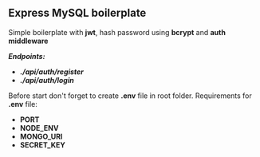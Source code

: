 ## Express MySQL boilerplate
Simple boilerplate with **jwt**, hash password using **bcrypt** and **auth middleware**

***Endpoints:***

 - ***./api/auth/register***
- ***./api/auth/login***

Before start don't forget to create **.env** file in root folder. Requirements for **.env** file:

 - **PORT**
 - **NODE_ENV**
 - **MONGO_URI**
 - **SECRET_KEY**